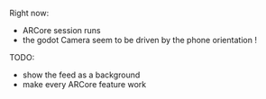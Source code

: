 Right now:

- ARCore session runs
- the godot Camera seem to be driven by the phone orientation !

TODO:

- show the feed as a background
- make every ARCore feature work
